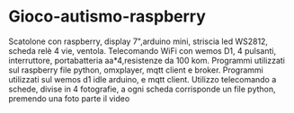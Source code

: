 # Gioco-autismo-raspberry
Scatolone con raspberry,  display 7",arduino mini, striscia led WS2812, scheda relè 4 vie, ventola.
Telecomando WiFi con wemos D1, 4 pulsanti, interruttore, portabatteria aa*4,resistenze da 100 kom. 
Programmi utilizzati sul raspberry file python, omxplayer,  mqtt client e broker.
Programmi utilizzati sul wemos d1 idle arduino, e mqtt client.
Utilizzo telecomando a schede, divise in 4 fotografie, a ogni scheda corrisponde un file python, premendo una foto parte il video 
